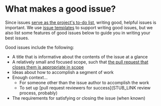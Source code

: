 # What makes a good issue?

Since issues [serve as the project's to-do list](index.md#what-are-github-issues-and-how-do-we-use-them), writing good, helpful issues is important.
We use [issue templates](./issue-templates.md) to support writing good issues, but we also list some features of good issues below to guide you in writing your best issues.

Good issues include the following:

- A title that is informative about the contents of the issue at a glance
- A relatively small and focused scope, such that [the pull request that closes them is appropriate in scope](../../contributing-to-analyses/creating-pull-requests/scoping-pull-requests.md)
- Ideas about how to accomplish a segment of work
- Enough context...
    - For someone other than the issue author to accomplish the work
    - To set up [pull request reviewers for success](STUB_LINK review process, probably)
- The requirements for satisfying or closing the issue (when known)

<!-- Good and bad issues examples could go here -->
